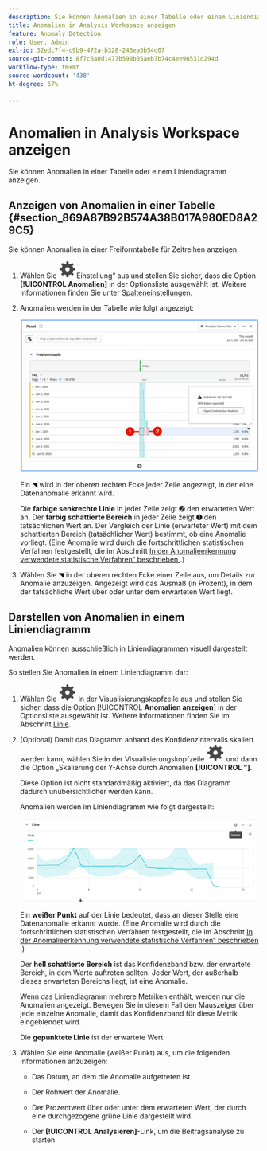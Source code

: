 ```yaml
---
description: Sie können Anomalien in einer Tabelle oder einem Liniendiagramm anzeigen.
title: Anomalien in Analysis Workspace anzeigen
feature: Anomaly Detection
role: User, Admin
exl-id: 32edc7f4-c9b9-472a-b328-246ea5b54d07
source-git-commit: 8f7c6a0d1477b599b05aeb7b74c4ee96531d294d
workflow-type: tm+mt
source-wordcount: '438'
ht-degree: 57%

---
```


# Anomalien in Analysis Workspace anzeigen

Sie können Anomalien in einer Tabelle oder einem Liniendiagramm anzeigen.

## Anzeigen von Anomalien in einer Tabelle {#section_869A87B92B574A38B017A980ED8A29C5}

Sie können Anomalien in einer Freiformtabelle für Zeitreihen anzeigen.

1. Wählen Sie ![ Spaltenüberschrift ](/help/assets/icons/Setting.svg)Einstellung“ aus und stellen Sie sicher, dass die Option **[!UICONTROL Anomalien]** in der Optionsliste ausgewählt ist. Weitere Informationen finden Sie unter [Spalteneinstellungen](/help/analyze/analysis-workspace/visualizations/freeform-table/column-row-settings/column-settings.md).

1. Anomalien werden in der Tabelle wie folgt angezeigt:

   ![Anomalien erkannt](assets/anomaly-detected.png)

   Ein ◥ wird in der oberen rechten Ecke jeder Zeile angezeigt, in der eine Datenanomalie erkannt wird.

   Die **farbige senkrechte Linie** in jeder Zeile zeigt ➋ den erwarteten Wert an. Der **farbig schattierte Bereich** in jeder Zeile zeigt ➊ den tatsächlichen Wert an. Der Vergleich der Linie (erwarteter Wert) mit dem schattierten Bereich (tatsächlicher Wert) bestimmt, ob eine Anomalie vorliegt. (Eine Anomalie wird durch die fortschrittlichen statistischen Verfahren festgestellt, die im Abschnitt [In der Anomalieerkennung verwendete statistische Verfahren“ beschrieben ](/help/analyze/analysis-workspace/c-anomaly-detection/statistics-anomaly-detection.md).)

1. Wählen Sie ◥ in der oberen rechten Ecke einer Zeile aus, um Details zur Anomalie anzuzeigen. Angezeigt wird das Ausmaß (in Prozent), in dem der tatsächliche Wert über oder unter dem erwarteten Wert liegt.

## Darstellen von Anomalien in einem Liniendiagramm

Anomalien können ausschließlich in Liniendiagrammen visuell dargestellt werden.

So stellen Sie Anomalien in einem Liniendiagramm dar:

1. Wählen Sie ![Einstellung](/help/assets/icons/Setting.svg) in der Visualisierungskopfzeile aus und stellen Sie sicher, dass die Option [!UICONTROL **Anomalien anzeigen**] in der Optionsliste ausgewählt ist. Weitere Informationen finden Sie im Abschnitt [Linie](/help/analyze/analysis-workspace/visualizations/line.md).

1. (Optional) Damit das Diagramm anhand des Konfidenzintervalls skaliert werden kann, wählen Sie in der Visualisierungskopfzeile ![Einstellung](/help/assets/icons/Setting.svg) und dann die Option „Skalierung der Y-Achse durch Anomalien **[!UICONTROL &quot;]**.

   Diese Option ist nicht standardmäßig aktiviert, da das Diagramm dadurch unübersichtlicher werden kann.

   Anomalien werden im Liniendiagramm wie folgt dargestellt:

   ![Anomalieerkennung für Linienvisualisierung](assets/anomaly-detected-line.gif)

   Ein **weißer Punkt** auf der Linie bedeutet, dass an dieser Stelle eine Datenanomalie erkannt wurde. (Eine Anomalie wird durch die fortschrittlichen statistischen Verfahren festgestellt, die im Abschnitt [In der Anomalieerkennung verwendete statistische Verfahren“ beschrieben ](/help/analyze/analysis-workspace/c-anomaly-detection/statistics-anomaly-detection.md).)

   Der **hell schattierte Bereich** ist das Konfidenzband bzw. der erwartete Bereich, in dem Werte auftreten sollten. Jeder Wert, der außerhalb dieses erwarteten Bereichs liegt, ist eine Anomalie.

   Wenn das Liniendiagramm mehrere Metriken enthält, werden nur die Anomalien angezeigt. Bewegen Sie in diesem Fall den Mauszeiger über jede einzelne Anomalie, damit das Konfidenzband für diese Metrik eingeblendet wird.

   Die **gepunktete Linie** ist der erwartete Wert.

1. Wählen Sie eine Anomalie (weißer Punkt) aus, um die folgenden Informationen anzuzeigen:

   * Das Datum, an dem die Anomalie aufgetreten ist.

   * Der Rohwert der Anomalie.

   * Der Prozentwert über oder unter dem erwarteten Wert, der durch eine durchgezogene grüne Linie dargestellt wird.

   * Der **[!UICONTROL Analysieren]**-Link, um die Beitragsanalyse zu starten






